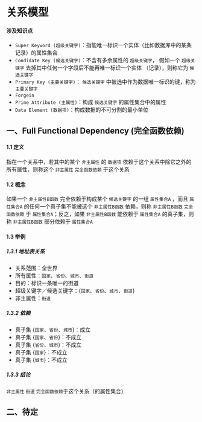 # 关系模型
#### 涉及知识点
* `Super Keyword (超级关键字)`：指能唯一标识一个实体（比如数据库中的某条记录）的属性集合
* `Condidate Key (候选关键字)`：不含有多余属性的 `超级关键字`， 假如一个 `超级关键字` 去掉其中任何一个字段后不能再唯一标识一个实体 （记录），则称它为 `候选关键字`
* `Primary Key (主要关键字)`： `候选关键字` 中被选中作为数据唯一标识的键，称为 `主要关键字`
* `Forgein`
* `Prime Attribute (主属性)`：构成 `候选关键字` 的属性集合中的属性
* `Data Element (数据项)`：构成数据的不可分割的最小单位

## 一、Full Functional Dependency (完全函数依赖)
#### 1.1 定义
指在一个关系中，若其中的某个 `非主属性` 的 `数据项` 依赖于这个关系中除它之外的所有属性，则称这个 `非主属性` `完全函数依赖` 于这个关系

#### 1.2 概念
如果一个 `非主属性B函数` 完全依赖于构成某个 `候选关键字` 的一组 `属性集合A` ，而且 `属性集合A` 的任何一个真子集不能被这个 `非主属性B函数` 依赖，则称 `非主属性B函数` `完全函数依赖` 于 `属性集合A`；反之，如果 `非主属性B函数` 能依赖于 `属性集合A` 的真子集，则称 `非主属性B函数` 部分依赖于 `属性集合A`

#### 1.3 举例
##### 1.3.1 地址表关系
* 关系范围：全世界
* 所有属性：`国家`、`省份`、`城市`、`街道`
* 目的：标识一条唯一的街道
* 超级关键字／候选关键字：{`国家`、`省份`、`城市`、`街道`}
* 非主属性：`街道`

##### 1.3.2 依赖
* 真子集 {`国家`、`省份`、`城市`}：成立
* 真子集 {`国家`、`省份`}：不成立
* 真子集 {`省份`、`城市`}：不成立
* 真子集 {`国家`}：不成立
* 真子集 {`城市`}：不成立

##### 1.3.3 结论
`非主属性` `街道` `完全函数依赖`于这个关系（的属性集合）

## 二、待定
